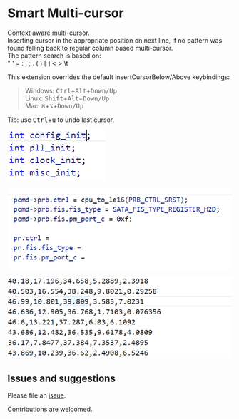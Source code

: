 # Smart Multi-cursor
Context aware multi-cursor.  
Inserting cursor in the appropriate position on next line, if no pattern was found falling back to regular column based multi-cursor.  
The pattern search is based on:  
" ' = : , ; . ( ) [ ] < > \t

This extension overrides the default insertCursorBelow/Above keybindings:  
> Windows: <kbd>Ctrl</kbd>+<kbd>Alt</kbd>+<kbd>Down/Up</kbd>  
> Linux: <kbd>Shift</kbd>+<kbd>Alt</kbd>+<kbd>Down/Up</kbd>  
> Mac: <kbd>⌘</kbd>+<kbd>⌥</kbd>+<kbd>Down/Up</kbd>  

Tip: use <kbd>Ctrl</kbd>+<kbd>u</kbd> to undo last cursor.


![example1](example1.gif "Example 1")


![example3](example3.gif "Example 3")


![example2](example2.gif "Example 2")

## Issues and suggestions
Please file an [issue](https://github.com/idanpa/vscode-smartmulticursor/issues).

Contributions are welcomed.

